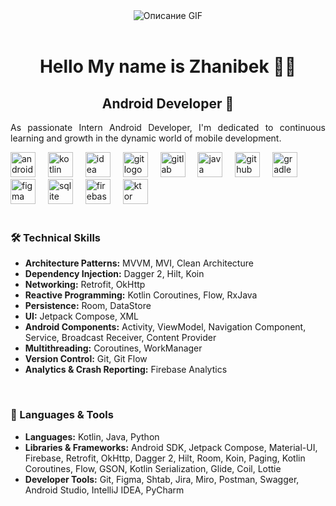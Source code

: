 <div align="center">
  <img src="https://media4.giphy.com/media/v1.Y2lkPTc5MGI3NjExNWw5enkxbjBnMHBheTJzNmxvaGo2eWo1d3k1Njgwc3Bzendjczl3ZCZlcD12MV9pbnRlcm5hbF9naWZfYnlfaWQmY3Q9Zw/WmkEhAIyWfpm1vdVcg/giphy.gif" alt="Описание GIF">
</div>
<br>

<div align="center">
  <h1>Hello My name is Zhanibek  👨‍💻</h1>
</div>

<div align="center">
  <h2>Android Developer 📱</h2>
</div>

<div align="justify">
  <p>As passionate Intern Android Developer, I'm dedicated to continuous learning and growth in the dynamic world of mobile development.</p>
</div>

<div align="left">
  <img src="https://cdn.jsdelivr.net/gh/devicons/devicon/icons/androidstudio/androidstudio-original.svg" height="40" alt="androidstudio logo"  />
  <img width="12" />
  <img src="https://skillicons.dev/icons?i=kotlin" height="40" alt="kotlin logo"  />
  <img width="12" />
  <img src="https://skillicons.dev/icons?i=idea" height="40" alt="idea logo"  />
  <img width="12" />
  <img src="https://skillicons.dev/icons?i=git" height="40" alt="git logo"  />
  <img width="12" />
  <img src="https://skillicons.dev/icons?i=gitlab" height="40" alt="gitlab logo"  />
  <img width="12" />
  <img src="https://skillicons.dev/icons?i=java" height="40" alt="java logo"  />
  <img width="12" />
  <img src="https://skillicons.dev/icons?i=github" height="40" alt="github logo"  />
  <img width="12" />
  <img src="https://skillicons.dev/icons?i=gradle" height="40" alt="gradle logo"  />
  <img width="12" />
  <img src="https://skillicons.dev/icons?i=figma" height="40" alt="figma logo"  />
  <img width="12" />
  <img src="https://cdn.jsdelivr.net/gh/devicons/devicon/icons/sqlite/sqlite-original.svg" height="40" alt="sqlite logo"  />
  <img width="12" />
  <img src="https://skillicons.dev/icons?i=firebase" height="40" alt="firebase logo"  />
  <img width="12" />
  <img src="https://skillicons.dev/icons?i=ktor" height="40" alt="ktor logo"  />
</div>

<br>
<div>
  <h3>🛠 Technical Skills</h3>
  
  <ul>
    <li><strong>Architecture Patterns:</strong> MVVM, MVI, Clean Architecture</li>
    <li><strong>Dependency Injection:</strong> Dagger 2, Hilt, Koin</li>
    <li><strong>Networking:</strong> Retrofit, OkHttp</li>
    <li><strong>Reactive Programming:</strong> Kotlin Coroutines, Flow, RxJava</li>
    <li><strong>Persistence:</strong> Room, DataStore</li>
    <li><strong>UI:</strong> Jetpack Compose, XML</li>
    <li><strong>Android Components:</strong> Activity, ViewModel,  Navigation Component, Service, Broadcast Receiver, Content Provider</li>
    <li><strong>Multithreading:</strong> Coroutines, WorkManager</li>
    <li><strong>Version Control:</strong> Git, Git Flow</li>
    <li><strong>Analytics & Crash Reporting:</strong> Firebase Analytics</li>
  </ul>
</div>

<br>

<div>
  <h3>📌 Languages & Tools</h3>
  
  <ul>
    <li><strong>Languages:</strong> Kotlin, Java, Python</li>
    <li><strong>Libraries & Frameworks:</strong> Android SDK, Jetpack Compose, Material-UI, Firebase, Retrofit, OkHttp, Dagger 2, Hilt, Room, Koin, Paging, Kotlin Coroutines, Flow, GSON, Kotlin Serialization, Glide, Coil, Lottie</li>
    <li><strong>Developer Tools:</strong> Git, Figma, Shtab, Jira, Miro, Postman, Swagger, Android Studio, IntelliJ IDEA, PyCharm</li>
  </ul>
</div>
